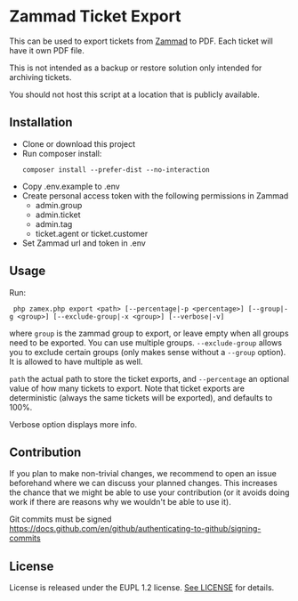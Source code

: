 # Zammad Ticket Export

This can be used to export tickets from [Zammad](https://zammad.org) to PDF.
Each ticket will have it own PDF file.

This is not intended as a backup or restore solution only intended for archiving tickets.

You should not host this script at a location that is publicly available. 

## Installation

- Clone or download this project
- Run composer install:
    ```
    composer install --prefer-dist --no-interaction
    ```
- Copy .env.example to .env
- Create personal access token with the following permissions in Zammad
    - admin.group
    - admin.ticket
    - admin.tag
    - ticket.agent or ticket.customer
- Set Zammad url and token in .env

## Usage

Run:

     php zamex.php export <path> [--percentage|-p <percentage>] [--group|-g <group>] [--exclude-group|-x <group>] [--verbose|-v]

where `group` is the zammad group to export, or leave empty when all groups need to be exported.
You can use multiple groups. `--exclude-group` allows you to exclude certain groups (only makes sense
without a `--group` option). It is allowed to have multiple as well.

`path` the actual path to store the ticket exports, and `--percentage` an optional value of how
many tickets to export. Note that ticket exports are deterministic (always the same tickets will
be exported), and defaults to 100%.

Verbose option displays more info.

## Contribution

If you plan to make non-trivial changes, we recommend to open an issue beforehand where we can discuss your planned changes. This increases the chance that we might be able to use your contribution (or it avoids doing work if there are reasons why we wouldn't be able to use it).

Git commits must be signed https://docs.github.com/en/github/authenticating-to-github/signing-commits

## License

License is released under the EUPL 1.2 license. [See LICENSE](LICENSE.txt) for details.
